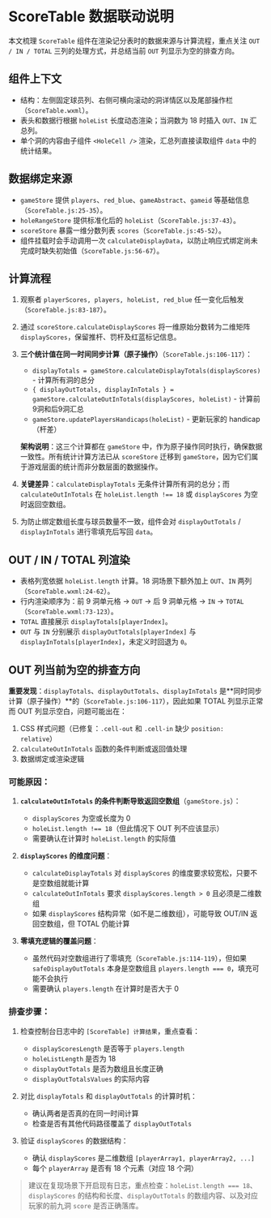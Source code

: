 # ScoreTable 数据联动说明

本文梳理 `ScoreTable` 组件在渲染记分表时的数据来源与计算流程，重点关注 `OUT / IN / TOTAL` 三列的处理方式，并总结当前 `OUT` 列显示为空的排查方向。

## 组件上下文
- 结构：左侧固定球员列、右侧可横向滚动的洞详情区以及尾部操作栏（`ScoreTable.wxml`）。
- 表头和数据行根据 `holeList` 长度动态渲染；当洞数为 18 时插入 `OUT`、`IN` 汇总列。
- 单个洞的内容由子组件 `<HoleCell />` 渲染，汇总列直接读取组件 `data` 中的统计结果。

## 数据绑定来源
- `gameStore` 提供 `players`、`red_blue`、`gameAbstract`、`gameid` 等基础信息（`ScoreTable.js:25-35`）。
- `holeRangeStore` 提供标准化后的 `holeList`（`ScoreTable.js:37-43`）。
- `scoreStore` 暴露一维分数列表 `scores`（`ScoreTable.js:45-52`）。
- 组件挂载时会手动调用一次 `calculateDisplayData`，以防止响应式绑定尚未完成时缺失初始值（`ScoreTable.js:56-67`）。

## 计算流程
1. 观察者 `playerScores, players, holeList, red_blue` 任一变化后触发（`ScoreTable.js:83-187`）。
2. 通过 `scoreStore.calculateDisplayScores` 将一维原始分数转为二维矩阵 `displayScores`，保留推杆、罚杆及红蓝标记信息。
3. **三个统计值在同一时间同步计算（原子操作）**（`ScoreTable.js:106-117`）：
   - `displayTotals = gameStore.calculateDisplayTotals(displayScores)` - 计算所有洞的总分
   - `{ displayOutTotals, displayInTotals } = gameStore.calculateOutInTotals(displayScores, holeList)` - 计算前9洞和后9洞汇总
   - `gameStore.updatePlayersHandicaps(holeList)` - 更新玩家的 handicap（杆差）
   
   **架构说明**：这三个计算都在 `gameStore` 中，作为原子操作同时执行，确保数据一致性。所有统计计算方法已从 `scoreStore` 迁移到 `gameStore`，因为它们属于游戏层面的统计而非分数层面的数据操作。
   
4. **关键差异**：`calculateDisplayTotals` 无条件计算所有洞的总分；而 `calculateOutInTotals` 在 `holeList.length !== 18` 或 `displayScores` 为空时返回空数组。
5. 为防止绑定数组长度与球员数量不一致，组件会对 `displayOutTotals` / `displayInTotals` 进行零填充后写回 `data`。

## OUT / IN / TOTAL 列渲染
- 表格列宽依据 `holeList.length` 计算。18 洞场景下额外加上 `OUT`、`IN` 两列（`ScoreTable.wxml:24-62`）。
- 行内渲染顺序为：前 9 洞单元格 → `OUT` → 后 9 洞单元格 → `IN` → `TOTAL`（`ScoreTable.wxml:73-123`）。
- `TOTAL` 直接展示 `displayTotals[playerIndex]`。
- `OUT` 与 `IN` 分别展示 `displayOutTotals[playerIndex]` 与 `displayInTotals[playerIndex]`，未定义时回退为 `0`。

## OUT 列当前为空的排查方向

**重要发现**：`displayTotals`、`displayOutTotals`、`displayInTotals` 是**同时同步计算（原子操作）**的（`ScoreTable.js:106-117`），因此如果 TOTAL 列显示正常而 OUT 列显示空白，问题可能出在：
1. CSS 样式问题（已修复：`.cell-out` 和 `.cell-in` 缺少 `position: relative`）
2. `calculateOutInTotals` 函数的条件判断或返回值处理
3. 数据绑定或渲染逻辑

### 可能原因：

1. **`calculateOutInTotals` 的条件判断导致返回空数组**（`gameStore.js`）：
   - `displayScores` 为空或长度为 0
   - `holeList.length !== 18`（但此情况下 OUT 列不应该显示）
   - 需要确认在计算时 `holeList.length` 的实际值

2. **`displayScores` 的维度问题**：
   - `calculateDisplayTotals` 对 `displayScores` 的维度要求较宽松，只要不是空数组就能计算
   - `calculateOutInTotals` 要求 `displayScores.length > 0` 且必须是二维数组
   - 如果 `displayScores` 结构异常（如不是二维数组），可能导致 OUT/IN 返回空数组，但 TOTAL 仍能计算

3. **零填充逻辑的覆盖问题**：
   - 虽然代码对空数组进行了零填充（`ScoreTable.js:114-119`），但如果 `safeDisplayOutTotals` 本身是空数组且 `players.length === 0`，填充可能不会执行
   - 需要确认 `players.length` 在计算时是否大于 0

### 排查步骤：

1. 检查控制台日志中的 `[ScoreTable] 计算结果`，重点查看：
   - `displayScoresLength` 是否等于 `players.length`
   - `holeListLength` 是否为 18
   - `displayOutTotals` 是否为数组且长度正确
   - `displayOutTotalsValues` 的实际内容

2. 对比 `displayTotals` 和 `displayOutTotals` 的计算时机：
   - 确认两者是否真的在同一时间计算
   - 检查是否有其他代码路径覆盖了 `displayOutTotals`

3. 验证 `displayScores` 的数据结构：
   - 确认 `displayScores` 是二维数组 `[playerArray1, playerArray2, ...]`
   - 每个 `playerArray` 是否有 18 个元素（对应 18 个洞）

> 建议在复现场景下开启现有日志，重点检查：`holeList.length === 18`、`displayScores` 的结构和长度、`displayOutTotals` 的数组内容、以及对应玩家的前九洞 `score` 是否正确落库。
